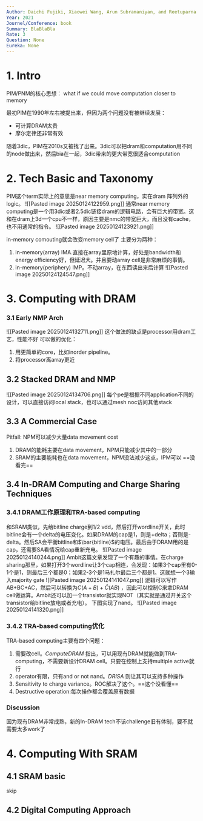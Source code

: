 ```yaml
---
Author: Daichi Fujiki, Xiaowei Wang, Arun Subramaniyan, and Reetuparna Das
Year: 2021
Journel/Conference: book
Summary: BlaBlaBla
Rate: 3
Question: None
Eureka: None
---
```

# 1. Intro
PIM/PNM的核心思想：
what if we could move computation closer to memory

最初PIM在1990年左右被提出来，但因为两个问题没有被继续发展：
- 可计算DRAM太贵
- 摩尔定律还非常有效

随着3dic，PIM在2010s又被找了出来。3dic可以把dram和computation用不同的node做出来，然后bia在一起，3dic带来的更大带宽很适合computation

# 2. Tech Basic and Taxonomy
PIM这个term实际上的意思是near memory computing，实在dram 阵列外的logic。
![[Pasted image 20250124122959.png]]
通常near memory computing是一个用3dic或者2.5dic链接dram的逻辑电路，会有巨大的带宽。这和在dram上3d一个cpu不一样，原因主要是nmc的带宽巨大，而且没有cache，也不用通常的指令。
![[Pasted image 20250124123921.png]]

in-memory comouting就会改变memory cell了
主要分为两种：
1. in-memory(array) IMA.直接在array里原地计算，好处是bandwidth和energy efficiency好，但延迟大。并且要动array cell是非常麻烦的事情。
2. in-memory(periphery) IMP。不动array，在东西读出来后计算
![[Pasted image 20250124124547.png]]

# 3. Computing with DRAM
### 3.1 Early NMP Arch
![[Pasted image 20250124132711.png]]
这个做法的缺点是processor用dram工艺，性能不好
可以做的优化：
1. 用更简单的core，比如inorder pipeline。
2. 将processor离array更近

## 3.2 Stacked DRAM and NMP
![[Pasted image 20250124134706.png]]
每个pe是根据不同application不同的设计，可以直接访问local stack，也可以通过mesh noc访问其他stack

## 3.3 A Commercial Case

Pitfall: NPM可以减少大量data movement cost
1. DRAM的能耗主要在data movement，NPM只能减少其中的一部分
2. SRAM的主要能耗也在data movement，NPM没法减少这点，IPM可以
==没看完==

## 3.4 In-DRAM Computing and Charge Sharing Techniques
### 3.4.1 DRAM工作原理和TRA-based computing
和SRAM类似，先给bitline charge到1/2 vdd，然后打开wordline开关，此时bitline会有一个delta的电压变化。如果DRAM的cap是1，则是+delta；否则是-delta。然后SA会平衡bitline和$\bar{bitline}$的电压。最后由于DRAM用的是cap，还需要SA看情况给cap重新充电。
![[Pasted image 20250124140244.png]]
Ambit这篇文章发现了一个有趣的事情。在charge sharing那里，如果打开3个wordline让3个cap相连，会发现：如果3个cap里有0-1个是1，则最后三个都是0；如果2-3个是1马扎尔最后三个都是1。这就想一个3输入majority gate
![[Pasted image 20250124141047.png]]
逻辑可以写作AB+BC+AC，然后可以转换为$C(A+B) + \bar{C} (AB)$ ，因此可以控制C来拿DRAM cell做运算。Ambit还可以加一个transistor就实现NOT（其实就是通过开关这个transistor给bitline放电或者充电）。
下图实现了nand。
![[Pasted image 20250124141320.png]]
### 3.4.2 TRA-based computing优化
TRA-based computing主要有四个问题：
1. 需要改cell。_ComputeDRAM_ 指出，可以用现有DRAM就能做到TRA-computing，不需要新设计DRAM cell。只要在控制上支持multiple active就行
2. operator有限，只有and or not nand。_DRISA_ 则让其可以支持多种操作
3. Sensitivity to charge variance。ROC解决了这个。==这个没看懂==
4. Destructive operation:每次操作都会覆盖原有数据

### Discussion
因为现有DRAM非常成熟，新的In-DRAM tech不该challenge旧有体制，要不就需要太多work了

# 4. Computing With SRAM
## 4.1 SRAM basic
skip
## 4.2 Digital Computing Approach
